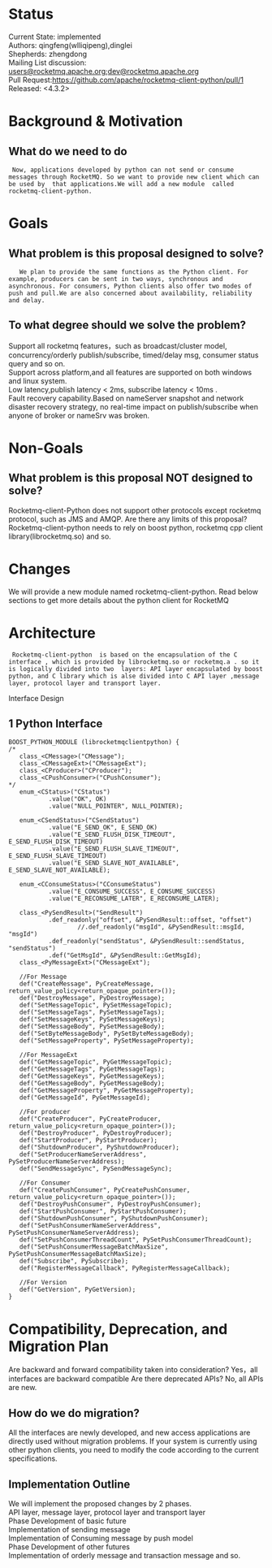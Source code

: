 
# Status
Current State: implemented      
Authors: qingfeng(wlliqipeng),dinglei    
Shepherds: zhengdong   
Mailing List discussion: users@rocketmq.apache.org;dev@rocketmq.apache.org     
Pull Request:https://github.com/apache/rocketmq-client-python/pull/1    
Released: <4.3.2>  
# Background & Motivation
## What do we need to do
     Now, applications developed by python can not send or consume messages through RocketMQ. So we want to provide new client which can be used by  that applications.We will add a new module  called rocketmq-client-python.
# Goals
## What problem is this proposal designed to solve?
       We plan to provide the same functions as the Python client. For example, producers can be sent in two ways, synchronous and asynchronous. For consumers, Python clients also offer two modes of push and pull.We are also concerned about availability, reliability and delay.
## To what degree should we solve the problem?
 Support all rocketmq features，such as broadcast/cluster model, concurrency/orderly publish/subscribe, timed/delay msg, consumer status query and so on.   
Support across platform,and all features are supported on both windows and linux system.   
Low latency,publish latency < 2ms, subscribe latency < 10ms .  
Fault recovery capability.Based on nameServer snapshot and network disaster recovery strategy, no real-time impact on publish/subscribe when anyone of broker or nameSrv was broken.   
#  Non-Goals
## What problem is this proposal NOT designed to solve?
 Rocketmq-client-Python does not support other protocols except rocketmq  protocol, such as JMS and AMQP.
Are there any limits of this proposal?
Rocketmq-client-python needs to rely on boost python, rocketmq cpp client library(librocketmq.so) and so.
# Changes
We will provide a new module named rocketmq-client-python. Read below sections to get more details about the python client  for RocketMQ
# Architecture
     Rocketmq-client-python  is based on the encapsulation of the C interface , which is provided by librocketmq.so or rocketmq.a . so it is logically divided into two  layers: API layer encapsulated by boost python, and C library which is alse divided into C API layer ,message layer, protocol layer and transport layer.


Interface Design
## 1 Python Interface
```
BOOST_PYTHON_MODULE (librocketmqclientpython) {
/*
   class_<CMessage>("CMessage");
   class_<CMessageExt>("CMessageExt");
   class_<CProducer>("CProducer");
   class_<CPushConsumer>("CPushConsumer");
*/
   enum_<CStatus>("CStatus")
           .value("OK", OK)
           .value("NULL_POINTER", NULL_POINTER);

   enum_<CSendStatus>("CSendStatus")
           .value("E_SEND_OK", E_SEND_OK)
           .value("E_SEND_FLUSH_DISK_TIMEOUT", E_SEND_FLUSH_DISK_TIMEOUT)
           .value("E_SEND_FLUSH_SLAVE_TIMEOUT", E_SEND_FLUSH_SLAVE_TIMEOUT)
           .value("E_SEND_SLAVE_NOT_AVAILABLE", E_SEND_SLAVE_NOT_AVAILABLE);

   enum_<CConsumeStatus>("CConsumeStatus")
           .value("E_CONSUME_SUCCESS", E_CONSUME_SUCCESS)
           .value("E_RECONSUME_LATER", E_RECONSUME_LATER);

   class_<PySendResult>("SendResult")
           .def_readonly("offset", &PySendResult::offset, "offset")
                   //.def_readonly("msgId", &PySendResult::msgId, "msgId")
           .def_readonly("sendStatus", &PySendResult::sendStatus, "sendStatus")
           .def("GetMsgId", &PySendResult::GetMsgId);
   class_<PyMessageExt>("CMessageExt");

   //For Message
   def("CreateMessage", PyCreateMessage, return_value_policy<return_opaque_pointer>());
   def("DestroyMessage", PyDestroyMessage);
   def("SetMessageTopic", PySetMessageTopic);
   def("SetMessageTags", PySetMessageTags);
   def("SetMessageKeys", PySetMessageKeys);
   def("SetMessageBody", PySetMessageBody);
   def("SetByteMessageBody", PySetByteMessageBody);
   def("SetMessageProperty", PySetMessageProperty);

   //For MessageExt
   def("GetMessageTopic", PyGetMessageTopic);
   def("GetMessageTags", PyGetMessageTags);
   def("GetMessageKeys", PyGetMessageKeys);
   def("GetMessageBody", PyGetMessageBody);
   def("GetMessageProperty", PyGetMessageProperty);
   def("GetMessageId", PyGetMessageId);

   //For producer
   def("CreateProducer", PyCreateProducer, return_value_policy<return_opaque_pointer>());
   def("DestroyProducer", PyDestroyProducer);
   def("StartProducer", PyStartProducer);
   def("ShutdownProducer", PyShutdownProducer);
   def("SetProducerNameServerAddress", PySetProducerNameServerAddress);
   def("SendMessageSync", PySendMessageSync);

   //For Consumer
   def("CreatePushConsumer", PyCreatePushConsumer, return_value_policy<return_opaque_pointer>());
   def("DestroyPushConsumer", PyDestroyPushConsumer);
   def("StartPushConsumer", PyStartPushConsumer);
   def("ShutdownPushConsumer", PyShutdownPushConsumer);
   def("SetPushConsumerNameServerAddress", PySetPushConsumerNameServerAddress);
   def("SetPushConsumerThreadCount", PySetPushConsumerThreadCount);
   def("SetPushConsumerMessageBatchMaxSize", PySetPushConsumerMessageBatchMaxSize);
   def("Subscribe", PySubscribe);
   def("RegisterMessageCallback", PyRegisterMessageCallback);

   //For Version
   def("GetVersion", PyGetVersion);
}
```


 # Compatibility, Deprecation, and Migration Plan
Are backward and forward compatibility taken into consideration?
Yes，all  interfaces are backward compatible
Are there deprecated APIs?
           No, all APIs are new.
## How do we do migration?
All the interfaces are newly developed, and new access applications are directly used without migration problems. If your system is currently using other python clients, you need to modify the code according to the current specifications.
## Implementation Outline
We will implement the proposed changes by 2 phases.     
API layer, message layer, protocol layer and transport layer    
Phase Development of basic future    
Implementation of sending message      
Implementation of Consuming message by push model    
Phase Development of other futures    
Implementation of orderly message and transaction message and so.    


